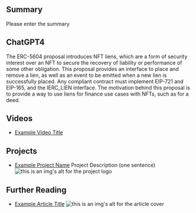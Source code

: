 ## Summary

Please enter the summary

## ChatGPT4

The ERC-5604 proposal introduces NFT liens, which are a form of security interest over an NFT to secure the recovery of liability or performance of some other obligation. This proposal provides an interface to place and remove a lien, as well as an event to be emitted when a new lien is successfully placed. Any compliant contract must implement EIP-721 and EIP-165, and the IERC_LIEN interface. The motivation behind this proposal is to provide a way to use liens for finance use cases with NFTs, such as for a deed.

## Videos

- [Example Video Title](https://www.youtube.com/watch?v=TDGq4aeevgY)

## Projects

- [Example Project Name](https://xxxx.xxx/xxxxx) Project Description (one sentence) ![this is an img's alt for the project logo](https://xxxx.xxx/project-logo.xxx)

## Further Reading

- [Example Article Title](https://xxxx.xxx/xxxxx) ![this is an img's alt for the article cover](https://xxxx.xxx/article-cover.xxx)
